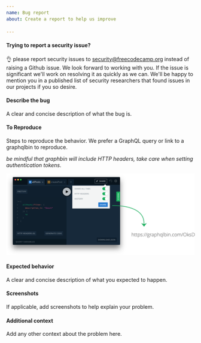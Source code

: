 ```yaml
---
name: Bug report
about: Create a report to help us improve

---
```


#### Trying to report a security issue? ####
👌 please report security issues to security@freecodecamp.org instead of raising a Github issue.
We look forward to working with you. If the issue is significant we'll work on resolving it as quickly as we can. We'll be happy to mention you in a published list of security researchers that found issues in our projects if you so desire.

#### Describe the bug ####

A clear and concise description of what the bug is.

#### To Reproduce ####

Steps to reproduce the behavior. We prefer a GraphQL query or link to a graphqlbin to reproduce.

*be mindful that graphbin will include HTTP headers, take care when
setting authentication tokens.*

<img src="https://raw.githubusercontent.com/freeCodeCamp/open-api/staging/.github/ISSUE_TEMPLATE/share_playground.png" alt="playground"></a>


#### Expected behavior ####

A clear and concise description of what you expected to happen.

#### Screenshots ####

If applicable, add screenshots to help explain your problem.

#### Additional context ####

Add any other context about the problem here.

